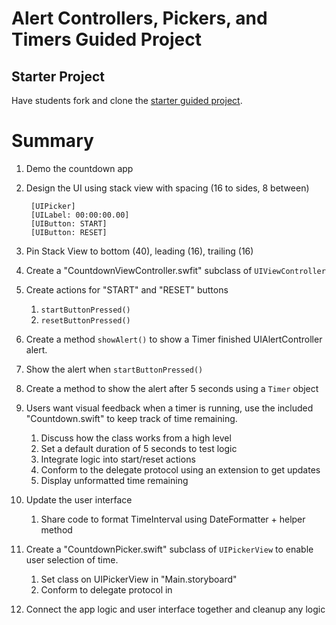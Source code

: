 # Alert Controllers, Pickers, and Timers Guided Project


## Starter Project

Have students fork and clone the [starter guided project](https://github.com/LambdaSchool/ios-guided-project-starter-alert-controllers-pickers-timers).


# Summary

1. Demo the countdown app
2. Design the UI using stack view with spacing (16 to sides, 8 between)

		[UIPicker]
		[UILabel: 00:00:00.00]
		[UIButton: START]
		[UIButton: RESET]

3. Pin Stack View to bottom (40), leading (16), trailing (16) 
4. Create a "CountdownViewController.swfit" subclass of `UIViewController`
5. Create actions for "START" and "RESET" buttons
	1. `startButtonPressed()`
	2. `resetButtonPressed()`
6. Create a method `showAlert()` to show a Timer finished UIAlertController alert.
7. Show the alert when `startButtonPressed()`
8. Create a method to show the alert after 5 seconds using a `Timer` object
9. Users want visual feedback when a timer is running, use the included "Countdown.swift" to keep track of time remaining.
	1. Discuss how the class works from a high level
	2. Set a default duration of 5 seconds to test logic
	3. Integrate logic into start/reset actions
	4. Conform to the delegate protocol using an extension to get updates
	5. Display unformatted time remaining
10. Update the user interface
	1. Share code to format TimeInterval using DateFormatter + helper method
11. Create a "CountdownPicker.swift" subclass of `UIPickerView` to enable user selection of time.
	1. Set class on UIPickerView in "Main.storyboard"
	2. Conform to delegate protocol in 
12. Connect the app logic and user interface together and cleanup any logic
